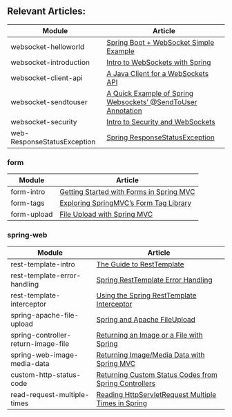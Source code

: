 ## Relevant Articles: 

Module | Article
--|--
websocket-helloworld | [Spring Boot + WebSocket Simple Example](https://www.javainuse.com/spring/boot-websocket)
websocket-introduction | [Intro to WebSockets with Spring](http://www.baeldung.com/websockets-spring)
websocket-client-api | [A Java Client for a WebSockets API](http://www.baeldung.com/websockets-api-java-spring-client)
websocket-sendtouser | [A Quick Example of Spring Websockets’ @SendToUser Annotation](http://www.baeldung.com/spring-websockets-sendtouser)
websocket-security | [Intro to Security and WebSockets](http://www.baeldung.com/spring-security-websockets)
web-ResponseStatusException | [Spring ResponseStatusException](http://www.baeldung.com/spring-response-status-exception)

### form

Module | Article
--|--
form-intro | [Getting Started with Forms in Spring MVC](http://www.baeldung.com/spring-mvc-form-tutorial)
form-tags | [Exploring SpringMVC’s Form Tag Library](http://www.baeldung.com/spring-mvc-form-tags)
form-upload | [File Upload with Spring MVC](http://www.baeldung.com/spring-file-upload)

### spring-web

Module | Article
--|--
rest-template-intro | [The Guide to RestTemplate](http://www.baeldung.com/rest-template)
rest-template-error-handling | [Spring RestTemplate Error Handling](https://www.baeldung.com/spring-rest-template-error-handling)
rest-template-interceptor | [Using the Spring RestTemplate Interceptor](https://www.baeldung.com/spring-rest-template-interceptor)
spring-apache-file-upload | [Spring and Apache FileUpload](https://www.baeldung.com/spring-apache-file-upload)
spring-controller-return-image-file | [Returning an Image or a File with Spring](http://www.baeldung.com/spring-controller-return-image-file)
spring-web-image-media-data | [Returning Image/Media Data with Spring MVC](http://www.baeldung.com/spring-mvc-image-media-data)
custom-http-status-code | [Returning Custom Status Codes from Spring Controllers](http://www.baeldung.com/spring-mvc-controller-custom-http-status-code)
read-request-multiple-times | [Reading HttpServletRequest Multiple Times in Spring](https://www.baeldung.com/spring-reading-httpservletrequest-multiple-times)